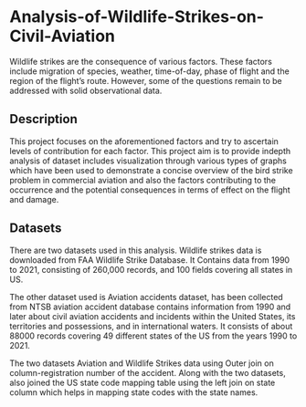 # Analysis-of-Wildlife-Strikes-on-Civil-Aviation
Wildlife strikes are the consequence of various factors. These factors include migration of species, weather, time-of-day, phase of flight and the region of the flight’s route. However, some of the questions remain to be addressed with solid observational data.
## Description
This project focuses on the aforementioned factors and try to ascertain levels of contribution for each factor. This project aim is to provide indepth analysis of dataset includes visualization through various types of graphs which have been used to demonstrate a concise overview of the bird strike problem in commercial aviation and also the factors contributing to the occurrence and the potential consequences in terms of effect on the flight and damage. 
## Datasets
There are two datasets used in this analysis. Wildlife strikes data is downloaded from FAA Wildlife Strike Database. It Contains data from 1990 to 2021, consisting of 260,000 records, and 100 fields covering all states in US. 

The other dataset used is Aviation accidents dataset, has been collected from NTSB aviation accident database contains information from 1990 and later about civil aviation accidents and incidents within the United States, its territories and possessions, and in international waters. It consists of about 88000 records covering 49 different states of the US from the years 1990 to 2021. 

The two datasets Aviation and Wildlife Strikes data using Outer join on column-registration number of the accident. Along with the two datasets, also joined the US state code mapping table using the left join on state column which helps in mapping state codes with the state names.

